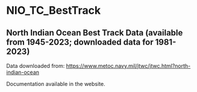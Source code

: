 # NIO_TC_BestTrack

North Indian Ocean Best Track Data 
(available from 1945-2023; downloaded data for 1981-2023)
----------------------------------------------------------

Data downloaded from:
https://www.metoc.navy.mil/jtwc/jtwc.html?north-indian-ocean

Documentation available in the website.
